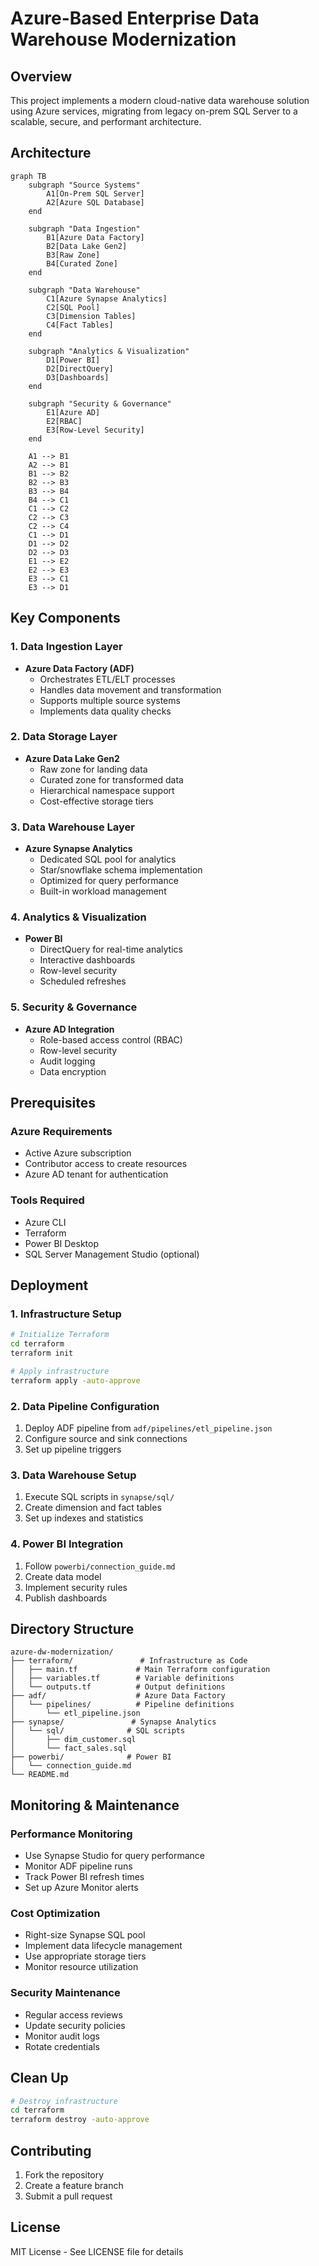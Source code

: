 # Azure-Based Enterprise Data Warehouse Modernization

## Overview
This project implements a modern cloud-native data warehouse solution using Azure services, migrating from legacy on-prem SQL Server to a scalable, secure, and performant architecture.

## Architecture

```mermaid
graph TB
    subgraph "Source Systems"
        A1[On-Prem SQL Server]
        A2[Azure SQL Database]
    end

    subgraph "Data Ingestion"
        B1[Azure Data Factory]
        B2[Data Lake Gen2]
        B3[Raw Zone]
        B4[Curated Zone]
    end

    subgraph "Data Warehouse"
        C1[Azure Synapse Analytics]
        C2[SQL Pool]
        C3[Dimension Tables]
        C4[Fact Tables]
    end

    subgraph "Analytics & Visualization"
        D1[Power BI]
        D2[DirectQuery]
        D3[Dashboards]
    end

    subgraph "Security & Governance"
        E1[Azure AD]
        E2[RBAC]
        E3[Row-Level Security]
    end

    A1 --> B1
    A2 --> B1
    B1 --> B2
    B2 --> B3
    B3 --> B4
    B4 --> C1
    C1 --> C2
    C2 --> C3
    C2 --> C4
    C1 --> D1
    D1 --> D2
    D2 --> D3
    E1 --> E2
    E2 --> E3
    E3 --> C1
    E3 --> D1
```

## Key Components

### 1. Data Ingestion Layer
- **Azure Data Factory (ADF)**
  - Orchestrates ETL/ELT processes
  - Handles data movement and transformation
  - Supports multiple source systems
  - Implements data quality checks

### 2. Data Storage Layer
- **Azure Data Lake Gen2**
  - Raw zone for landing data
  - Curated zone for transformed data
  - Hierarchical namespace support
  - Cost-effective storage tiers

### 3. Data Warehouse Layer
- **Azure Synapse Analytics**
  - Dedicated SQL pool for analytics
  - Star/snowflake schema implementation
  - Optimized for query performance
  - Built-in workload management

### 4. Analytics & Visualization
- **Power BI**
  - DirectQuery for real-time analytics
  - Interactive dashboards
  - Row-level security
  - Scheduled refreshes

### 5. Security & Governance
- **Azure AD Integration**
  - Role-based access control (RBAC)
  - Row-level security
  - Audit logging
  - Data encryption

## Prerequisites

### Azure Requirements
- Active Azure subscription
- Contributor access to create resources
- Azure AD tenant for authentication

### Tools Required
- Azure CLI
- Terraform
- Power BI Desktop
- SQL Server Management Studio (optional)

## Deployment

### 1. Infrastructure Setup
```bash
# Initialize Terraform
cd terraform
terraform init

# Apply infrastructure
terraform apply -auto-approve
```

### 2. Data Pipeline Configuration
1. Deploy ADF pipeline from `adf/pipelines/etl_pipeline.json`
2. Configure source and sink connections
3. Set up pipeline triggers

### 3. Data Warehouse Setup
1. Execute SQL scripts in `synapse/sql/`
2. Create dimension and fact tables
3. Set up indexes and statistics

### 4. Power BI Integration
1. Follow `powerbi/connection_guide.md`
2. Create data model
3. Implement security rules
4. Publish dashboards

## Directory Structure
```
azure-dw-modernization/
├── terraform/               # Infrastructure as Code
│   ├── main.tf             # Main Terraform configuration
│   ├── variables.tf        # Variable definitions
│   └── outputs.tf          # Output definitions
├── adf/                    # Azure Data Factory
│   └── pipelines/          # Pipeline definitions
│       └── etl_pipeline.json
├── synapse/               # Synapse Analytics
│   └── sql/              # SQL scripts
│       ├── dim_customer.sql
│       └── fact_sales.sql
├── powerbi/              # Power BI
│   └── connection_guide.md
└── README.md
```

## Monitoring & Maintenance

### Performance Monitoring
- Use Synapse Studio for query performance
- Monitor ADF pipeline runs
- Track Power BI refresh times
- Set up Azure Monitor alerts

### Cost Optimization
- Right-size Synapse SQL pool
- Implement data lifecycle management
- Use appropriate storage tiers
- Monitor resource utilization

### Security Maintenance
- Regular access reviews
- Update security policies
- Monitor audit logs
- Rotate credentials

## Clean Up
```bash
# Destroy infrastructure
cd terraform
terraform destroy -auto-approve
```

## Contributing
1. Fork the repository
2. Create a feature branch
3. Submit a pull request

## License
MIT License - See LICENSE file for details

